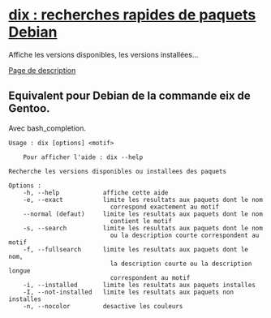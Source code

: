 [dix : recherches rapides de paquets Debian](http://www.nocturne-jdr.fr/blog/equivalent-eix-pour-debian-ubuntu/)
===
Affiche les versions disponibles, les versions installées...

[Page de description](http://www.nocturne-jdr.fr/blog/equivalent-eix-pour-debian-ubuntu/)

Equivalent pour Debian de la commande eix de Gentoo.
---

Avec bash_completion.


    Usage : dix [options] <motif>

        Pour afficher l'aide : dix --help

    Recherche les versions disponibles ou installees des paquets 

    Options :
        -h, --help            affiche cette aide
        -e, --exact           limite les resultats aux paquets dont le nom
                                correspond exactement au motif
        --normal (defaut)     limite les resultats aux paquets dont le nom
                                contient le motif
        -s, --search          limite les resultats aux paquets dont le nom
                                ou la description courte correspondent au motif
        -f, --fullsearch      limite les resultats aux paquets dont le nom,
                                la description courte ou la description longue 
                                correspondent au motif
        -i, --installed       limite les resultats aux paquets installes
        -I, --not-installed   limite les resultats aux paquets non installes
        -n, --nocolor         desactive les couleurs

